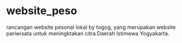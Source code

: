 # website_peso
rancangan website pesonal lokal by togog, yang merupakan website pariwisata untuk meningktakan citra Daerah Istimewa Yogyakarta.
